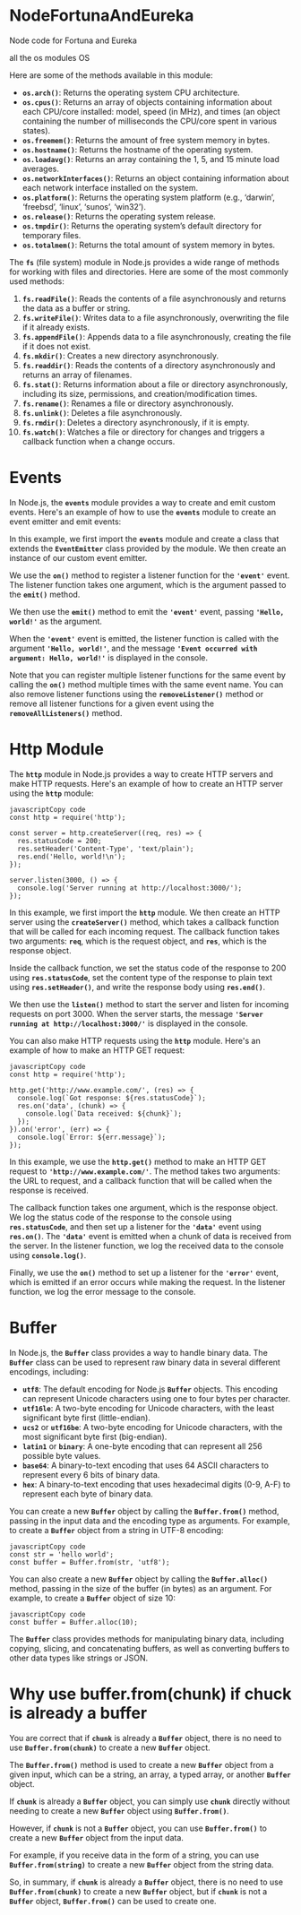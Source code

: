 # NodeFortunaAndEureka
Node code for Fortuna and Eureka


all the os modules
OS

Here are some of the methods available in this module:

- **`os.arch()`**: Returns the operating system CPU architecture.
- **`os.cpus()`**: Returns an array of objects containing information about each CPU/core installed: model, speed (in MHz), and times (an object containing the number of milliseconds the CPU/core spent in various states).
- **`os.freemem()`**: Returns the amount of free system memory in bytes.
- **`os.hostname()`**: Returns the hostname of the operating system.
- **`os.loadavg()`**: Returns an array containing the 1, 5, and 15 minute load averages.
- **`os.networkInterfaces()`**: Returns an object containing information about each network interface installed on the system.
- **`os.platform()`**: Returns the operating system platform (e.g., ‘darwin’, ‘freebsd’, ‘linux’, ‘sunos’, ‘win32’).
- **`os.release()`**: Returns the operating system release.
- **`os.tmpdir()`**: Returns the operating system’s default directory for temporary files.
- **`os.totalmem()`**: Returns the total amount of system memory in bytes.



The **`fs`** (file system) module in Node.js provides a wide range of methods for working with files and directories. Here are some of the most commonly used methods:

1. **`fs.readFile()`**: Reads the contents of a file asynchronously and returns the data as a buffer or string.
2. **`fs.writeFile()`**: Writes data to a file asynchronously, overwriting the file if it already exists.
3. **`fs.appendFile()`**: Appends data to a file asynchronously, creating the file if it does not exist.
4. **`fs.mkdir()`**: Creates a new directory asynchronously.
5. **`fs.readdir()`**: Reads the contents of a directory asynchronously and returns an array of filenames.
6. **`fs.stat()`**: Returns information about a file or directory asynchronously, including its size, permissions, and creation/modification times.
7. **`fs.rename()`**: Renames a file or directory asynchronously.
8. **`fs.unlink()`**: Deletes a file asynchronously.
9. **`fs.rmdir()`**: Deletes a directory asynchronously, if it is empty.
10. **`fs.watch()`**: Watches a file or directory for changes and triggers a callback function when a change occurs.
# Events
In Node.js, the **`events`** module provides a way to create and emit custom events. Here's an example of how to use the **`events`** module to create an event emitter and emit events:

In this example, we first import the **`events`** module and create a class that extends the **`EventEmitter`** class provided by the module. We then create an instance of our custom event emitter.

We use the **`on()`** method to register a listener function for the **`'event'`** event. The listener function takes one argument, which is the argument passed to the **`emit()`** method.

We then use the **`emit()`** method to emit the **`'event'`** event, passing **`'Hello, world!'`** as the argument.

When the **`'event'`** event is emitted, the listener function is called with the argument **`'Hello, world!'`**, and the message **`'Event occurred with argument: Hello, world!'`** is displayed in the console.

Note that you can register multiple listener functions for the same event by calling the **`on()`** method multiple times with the same event name. You can also remove listener functions using the **`removeListener()`** method or remove all listener functions for a given event using the **`removeAllListeners()`** method.
# Http Module
The **`http`** module in Node.js provides a way to create HTTP servers and make HTTP requests. Here's an example of how to create an HTTP server using the **`http`** module:

```
javascriptCopy code
const http = require('http');

const server = http.createServer((req, res) => {
  res.statusCode = 200;
  res.setHeader('Content-Type', 'text/plain');
  res.end('Hello, world!\n');
});

server.listen(3000, () => {
  console.log('Server running at http://localhost:3000/');
});

```

In this example, we first import the **`http`** module. We then create an HTTP server using the **`createServer()`** method, which takes a callback function that will be called for each incoming request. The callback function takes two arguments: **`req`**, which is the request object, and **`res`**, which is the response object.

Inside the callback function, we set the status code of the response to 200 using **`res.statusCode`**, set the content type of the response to plain text using **`res.setHeader()`**, and write the response body using **`res.end()`**.

We then use the **`listen()`** method to start the server and listen for incoming requests on port 3000. When the server starts, the message **`'Server running at http://localhost:3000/'`** is displayed in the console.

You can also make HTTP requests using the **`http`** module. Here's an example of how to make an HTTP GET request:

```
javascriptCopy code
const http = require('http');

http.get('http://www.example.com/', (res) => {
  console.log(`Got response: ${res.statusCode}`);
  res.on('data', (chunk) => {
    console.log(`Data received: ${chunk}`);
  });
}).on('error', (err) => {
  console.log(`Error: ${err.message}`);
});

```

In this example, we use the **`http.get()`** method to make an HTTP GET request to **`'http://www.example.com/'`**. The method takes two arguments: the URL to request, and a callback function that will be called when the response is received.

The callback function takes one argument, which is the response object. We log the status code of the response to the console using **`res.statusCode`**, and then set up a listener for the **`'data'`** event using **`res.on()`**. The **`'data'`** event is emitted when a chunk of data is received from the server. In the listener function, we log the received data to the console using **`console.log()`**.

Finally, we use the **`on()`** method to set up a listener for the **`'error'`** event, which is emitted if an error occurs while making the request. In the listener function, we log the error message to the console.


# Buffer

In Node.js, the **`Buffer`** class provides a way to handle binary data. The **`Buffer`** class can be used to represent raw binary data in several different encodings, including:

- **`utf8`**: The default encoding for Node.js **`Buffer`** objects. This encoding can represent Unicode characters using one to four bytes per character.
- **`utf16le`**: A two-byte encoding for Unicode characters, with the least significant byte first (little-endian).
- **`ucs2`** or **`utf16be`**: A two-byte encoding for Unicode characters, with the most significant byte first (big-endian).
- **`latin1`** or **`binary`**: A one-byte encoding that can represent all 256 possible byte values.
- **`base64`**: A binary-to-text encoding that uses 64 ASCII characters to represent every 6 bits of binary data.
- **`hex`**: A binary-to-text encoding that uses hexadecimal digits (0-9, A-F) to represent each byte of binary data.

You can create a new **`Buffer`** object by calling the **`Buffer.from()`** method, passing in the input data and the encoding type as arguments. For example, to create a **`Buffer`** object from a string in UTF-8 encoding:

```
javascriptCopy code
const str = 'hello world';
const buffer = Buffer.from(str, 'utf8');

```

You can also create a new **`Buffer`** object by calling the **`Buffer.alloc()`** method, passing in the size of the buffer (in bytes) as an argument. For example, to create a **`Buffer`** object of size 10:

```
javascriptCopy code
const buffer = Buffer.alloc(10);

```

The **`Buffer`** class provides methods for manipulating binary data, including copying, slicing, and concatenating buffers, as well as converting buffers to other data types like strings or JSON.


# Why use buffer.from(chunk) if chuck is already a buffer


You are correct that if **`chunk`** is already a **`Buffer`** object, there is no need to use **`Buffer.from(chunk)`** to create a new **`Buffer`** object.

The **`Buffer.from()`** method is used to create a new **`Buffer`** object from a given input, which can be a string, an array, a typed array, or another **`Buffer`** object.

If **`chunk`** is already a **`Buffer`** object, you can simply use **`chunk`** directly without needing to create a new **`Buffer`** object using **`Buffer.from()`**.

However, if **`chunk`** is not a **`Buffer`** object, you can use **`Buffer.from()`** to create a new **`Buffer`** object from the input data.

For example, if you receive data in the form of a string, you can use **`Buffer.from(string)`** to create a new **`Buffer`** object from the string data.

So, in summary, if **`chunk`** is already a **`Buffer`** object, there is no need to use **`Buffer.from(chunk)`** to create a new **`Buffer`** object, but if **`chunk`** is not a **`Buffer`** object, **`Buffer.from()`** can be used to create one.